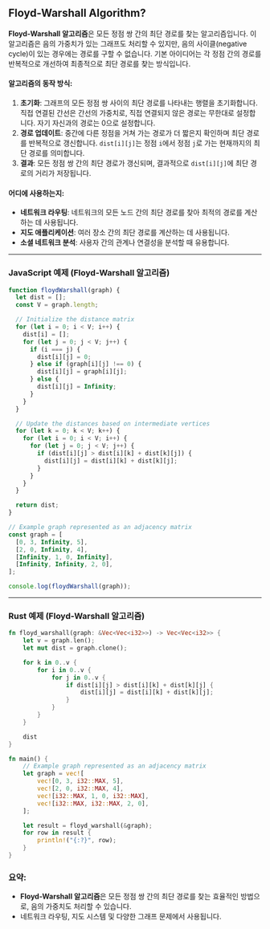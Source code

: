 ## Floyd-Warshall Algorithm?

**Floyd-Warshall 알고리즘**은 모든 정점 쌍 간의 최단 경로를 찾는 알고리즘입니다. 이 알고리즘은 음의 가중치가 있는 그래프도 처리할 수 있지만, 음의 사이클(negative cycle)이 있는 경우에는 경로를 구할 수 없습니다. 기본 아이디어는 각 정점 간의 경로를 반복적으로 개선하여 최종적으로 최단 경로를 찾는 방식입니다.

#### **알고리즘의 동작 방식**:

1. **초기화**: 그래프의 모든 정점 쌍 사이의 최단 경로를 나타내는 행렬을 초기화합니다. 직접 연결된 간선은 간선의 가중치로, 직접 연결되지 않은 경로는 무한대로 설정합니다. 자기 자신과의 경로는 0으로 설정합니다.
2. **경로 업데이트**: 중간에 다른 정점을 거쳐 가는 경로가 더 짧은지 확인하며 최단 경로를 반복적으로 갱신합니다. `dist[i][j]`는 정점 `i`에서 정점 `j`로 가는 현재까지의 최단 경로를 의미합니다.
3. **결과**: 모든 정점 쌍 간의 최단 경로가 갱신되며, 결과적으로 `dist[i][j]`에 최단 경로의 거리가 저장됩니다.

#### **어디에 사용하는지**:

- **네트워크 라우팅**: 네트워크의 모든 노드 간의 최단 경로를 찾아 최적의 경로를 계산하는 데 사용됩니다.
- **지도 애플리케이션**: 여러 장소 간의 최단 경로를 계산하는 데 사용됩니다.
- **소셜 네트워크 분석**: 사용자 간의 관계나 연결성을 분석할 때 유용합니다.

---

### **JavaScript 예제 (Floyd-Warshall 알고리즘)**

```javascript
function floydWarshall(graph) {
  let dist = [];
  const V = graph.length;

  // Initialize the distance matrix
  for (let i = 0; i < V; i++) {
    dist[i] = [];
    for (let j = 0; j < V; j++) {
      if (i === j) {
        dist[i][j] = 0;
      } else if (graph[i][j] !== 0) {
        dist[i][j] = graph[i][j];
      } else {
        dist[i][j] = Infinity;
      }
    }
  }

  // Update the distances based on intermediate vertices
  for (let k = 0; k < V; k++) {
    for (let i = 0; i < V; i++) {
      for (let j = 0; j < V; j++) {
        if (dist[i][j] > dist[i][k] + dist[k][j]) {
          dist[i][j] = dist[i][k] + dist[k][j];
        }
      }
    }
  }

  return dist;
}

// Example graph represented as an adjacency matrix
const graph = [
  [0, 3, Infinity, 5],
  [2, 0, Infinity, 4],
  [Infinity, 1, 0, Infinity],
  [Infinity, Infinity, 2, 0],
];

console.log(floydWarshall(graph));
```

---

### **Rust 예제 (Floyd-Warshall 알고리즘)**

```rust
fn floyd_warshall(graph: &Vec<Vec<i32>>) -> Vec<Vec<i32>> {
    let v = graph.len();
    let mut dist = graph.clone();

    for k in 0..v {
        for i in 0..v {
            for j in 0..v {
                if dist[i][j] > dist[i][k] + dist[k][j] {
                    dist[i][j] = dist[i][k] + dist[k][j];
                }
            }
        }
    }

    dist
}

fn main() {
    // Example graph represented as an adjacency matrix
    let graph = vec![
        vec![0, 3, i32::MAX, 5],
        vec![2, 0, i32::MAX, 4],
        vec![i32::MAX, 1, 0, i32::MAX],
        vec![i32::MAX, i32::MAX, 2, 0],
    ];

    let result = floyd_warshall(&graph);
    for row in result {
        println!("{:?}", row);
    }
}
```

### 요약:

- **Floyd-Warshall 알고리즘**은 모든 정점 쌍 간의 최단 경로를 찾는 효율적인 방법으로, 음의 가중치도 처리할 수 있습니다.
- 네트워크 라우팅, 지도 시스템 및 다양한 그래프 문제에서 사용됩니다.
